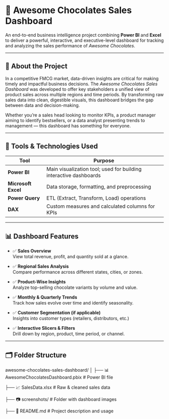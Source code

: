 # 🍫 Awesome Chocolates Sales Dashboard

An end-to-end business intelligence project combining **Power BI** and **Excel** to deliver a powerful, interactive, and executive-level dashboard for tracking and analyzing the sales performance of *Awesome Chocolates*.

---

## 🧠 About the Project

In a competitive FMCG market, data-driven insights are critical for making timely and impactful business decisions. The *Awesome Chocolates Sales Dashboard* was developed to offer key stakeholders a unified view of product sales across multiple regions and time periods. By transforming raw sales data into clean, digestible visuals, this dashboard bridges the gap between data and decision-making.

Whether you’re a sales head looking to monitor KPIs, a product manager aiming to identify bestsellers, or a data analyst presenting trends to management — this dashboard has something for everyone.

---

## 🔧 Tools & Technologies Used

| Tool | Purpose |
|------|---------|
| **Power BI** | Main visualization tool; used for building interactive dashboards |
| **Microsoft Excel** | Data storage, formatting, and preprocessing |
| **Power Query** | ETL (Extract, Transform, Load) operations |
| **DAX** | Custom measures and calculated columns for KPIs |

---

## 📊 Dashboard Features

- ✅ **Sales Overview**  
  View total revenue, profit, and quantity sold at a glance.

- ✅ **Regional Sales Analysis**  
  Compare performance across different states, cities, or zones.

- ✅ **Product-Wise Insights**  
  Analyze top-selling chocolate variants by volume and value.

- ✅ **Monthly & Quarterly Trends**  
  Track how sales evolve over time and identify seasonality.

- ✅ **Customer Segmentation (if applicable)**  
  Insights into customer types (retailers, distributors, etc.)

- ✅ **Interactive Slicers & Filters**  
  Drill down by region, product, time period, or channel.

---

## 🗂️ Folder Structure
awesome-chocolates-sales-dashboard/
│
├── 📊 AwesomeChocolatesDashboard.pbix # Power BI file

├── 📈 SalesData.xlsx # Raw & cleaned sales data

├── 📷 screenshots/ # Folder with dashboard images

├── 📄 README.md # Project description and usage


